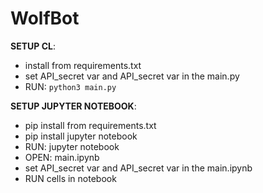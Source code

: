 # WolfBot
**SETUP CL**:
* install from requirements.txt
* set API_secret var and API_secret var in the main.py
* RUN: `python3 main.py`

**SETUP JUPYTER NOTEBOOK**:
* pip install from requirements.txt
* pip install jupyter notebook
* RUN: jupyter notebook
* OPEN: main.ipynb
* set API_secret var and API_secret var in the main.ipynb
* RUN cells in notebook
